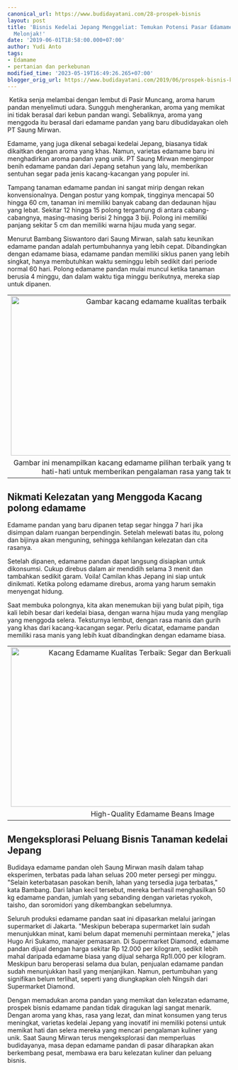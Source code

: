 ```yaml
---
canonical_url: https://www.budidayatani.com/28-prospek-bisnis
layout: post
title: 'Bisnis Kedelai Jepang Menggeliat: Temukan Potensi Pasar Edamame Pandan yang
  Melonjak!'
date: '2019-06-01T18:58:00.000+07:00'
author: Yudi Anto
tags:
- Edamame
- pertanian dan perkebunan
modified_time: '2023-05-19T16:49:26.265+07:00'
blogger_orig_url: https://www.budidayatani.com/2019/06/prospek-bisnis-kedelai-jepang-edamame.html
---
```


<p>&nbsp;Ketika senja melambai dengan lembut di Pasir Muncang, aroma harum pandan menyelimuti udara. Sungguh mengherankan, aroma yang memikat ini tidak berasal dari kebun pandan wangi. Sebaliknya, aroma yang menggoda itu berasal dari edamame pandan yang baru dibudidayakan oleh PT Saung Mirwan.</p><p>Edamame, yang juga dikenal sebagai kedelai Jepang, biasanya tidak dikaitkan dengan aroma yang khas. Namun, varietas edamame baru ini menghadirkan aroma pandan yang unik. PT Saung Mirwan mengimpor benih edamame pandan dari Jepang setahun yang lalu, memberikan sentuhan segar pada jenis kacang-kacangan yang populer ini.</p><p>Tampang tanaman edamame pandan ini sangat mirip dengan rekan konvensionalnya. Dengan postur yang kompak, tingginya mencapai 50 hingga 60 cm, tanaman ini memiliki banyak cabang dan dedaunan hijau yang lebat. Sekitar 12 hingga 15 polong tergantung di antara cabang-cabangnya, masing-masing berisi 2 hingga 3 biji. Polong ini memiliki panjang sekitar 5 cm dan memiliki warna hijau muda yang segar.</p><p>Menurut Bambang Siswantoro dari Saung Mirwan, salah satu keunikan edamame pandan adalah pertumbuhannya yang lebih cepat. Dibandingkan dengan edamame biasa, edamame pandan memiliki siklus panen yang lebih singkat, hanya membutuhkan waktu seminggu lebih sedikit dari periode normal 60 hari. Polong edamame pandan mulai muncul ketika tanaman berusia 4 minggu, dan dalam waktu tiga minggu berikutnya, mereka siap untuk dipanen.</p><table align="center" cellpadding="0" cellspacing="0" class="tr-caption-container" style="margin-left: auto; margin-right: auto;"><tbody><tr><td style="text-align: center;"><a href="https://blogger.googleusercontent.com/img/b/R29vZ2xl/AVvXsEj-V_Rn7QVxbP8c7Py__bW72LDqwl-8UXSLjWkHh0T6NlSgvDNpoOIuS-xAipZAsxQWkYFy4uHZy9sihmQvOsTT7YBII5WfMNvXTiyFNEmevJ8V_2FxbXYu1FLeh9p4eq_bFee4e8DwO9MgoD-b0rU7KMLfd-98et8wE34dvoDQbzjiMwPwUjlpbkTziQ/s2133/edamame.jpg" imageanchor="1" style="margin-left: auto; margin-right: auto;"><img alt="Gambar kacang edamame kualitas terbaik" border="0" data-original-height="1200" data-original-width="2133" height="360" src="https://blogger.googleusercontent.com/img/b/R29vZ2xl/AVvXsEj-V_Rn7QVxbP8c7Py__bW72LDqwl-8UXSLjWkHh0T6NlSgvDNpoOIuS-xAipZAsxQWkYFy4uHZy9sihmQvOsTT7YBII5WfMNvXTiyFNEmevJ8V_2FxbXYu1FLeh9p4eq_bFee4e8DwO9MgoD-b0rU7KMLfd-98et8wE34dvoDQbzjiMwPwUjlpbkTziQ/w640-h360/edamame.jpg" title="Kacang Edamame Kualitas Terbaik" width="640" /></a></td></tr><tr><td class="tr-caption" style="text-align: center;">Gambar ini menampilkan kacang edamame pilihan terbaik yang telah diolah dengan hati-hati untuk memberikan pengalaman rasa yang tak terlupakan.</td></tr></tbody></table><h2>Nikmati Kelezatan yang Menggoda Kacang polong edamame</h2><p>Edamame pandan yang baru dipanen tetap segar hingga 7 hari jika disimpan dalam ruangan berpendingin. Setelah melewati batas itu, polong dan bijinya akan menguning, sehingga kehilangan kelezatan dan cita rasanya.</p><p>Setelah dipanen, edamame pandan dapat langsung disiapkan untuk dikonsumsi. Cukup direbus dalam air mendidih selama 3 menit dan tambahkan sedikit garam. Voila! Camilan khas Jepang ini siap untuk dinikmati. Ketika polong edamame direbus, aroma yang harum semakin menyengat hidung.</p><p>Saat membuka polongnya, kita akan menemukan biji yang bulat pipih, tiga kali lebih besar dari kedelai biasa, dengan warna hijau muda yang mengilap yang menggoda selera. Teksturnya lembut, dengan rasa manis dan gurih yang khas dari kacang-kacangan segar. Perlu dicatat, edamame pandan memiliki rasa manis yang lebih kuat dibandingkan dengan edamame biasa.</p><table align="center" cellpadding="0" cellspacing="0" class="tr-caption-container" style="margin-left: auto; margin-right: auto;"><tbody><tr><td style="text-align: center;"><a href="https://blogger.googleusercontent.com/img/b/R29vZ2xl/AVvXsEj8TeVltotf2EoX4VMBNsM5pUmAdrzNGdZkvcaMqJG7mccOcVvKaU2XiDsxmsgYbWPI9OQb4Y8jNkYZYtQfF4y6Zgy9Bs6dpSaObfACNrS0Pd7O4V401fSBU3k-CzwryqJxpNjqr_Hyn92gAD4WI5Wae4p-kZ_kClv_arjtuYxBhwcpuWJQL8PV8_T8mQ/s2133/edamame1.jpg" imageanchor="1" style="margin-left: auto; margin-right: auto;"><img alt="Kacang Edamame Kualitas Terbaik: Segar dan Berkualitas Tinggi" border="0" data-original-height="1200" data-original-width="2133" height="360" src="https://blogger.googleusercontent.com/img/b/R29vZ2xl/AVvXsEj8TeVltotf2EoX4VMBNsM5pUmAdrzNGdZkvcaMqJG7mccOcVvKaU2XiDsxmsgYbWPI9OQb4Y8jNkYZYtQfF4y6Zgy9Bs6dpSaObfACNrS0Pd7O4V401fSBU3k-CzwryqJxpNjqr_Hyn92gAD4WI5Wae4p-kZ_kClv_arjtuYxBhwcpuWJQL8PV8_T8mQ/w640-h360/edamame1.jpg" title="Foto kacang edamame pilihan terbaik" width="640" /></a></td></tr><tr><td class="tr-caption" style="text-align: center;">High-Quality Edamame Beans Image</td></tr></tbody></table><h2>Mengeksplorasi Peluang Bisnis Tanaman kedelai Jepang</h2><p>Budidaya edamame pandan oleh Saung Mirwan masih dalam tahap eksperimen, terbatas pada lahan seluas 200 meter persegi per minggu. "Selain keterbatasan pasokan benih, lahan yang tersedia juga terbatas," kata Bambang. Dari lahan kecil tersebut, mereka berhasil menghasilkan 50 kg edamame pandan, jumlah yang sebanding dengan varietas ryokoh, taisho, dan soromidori yang dikembangkan sebelumnya.</p><p>Seluruh produksi edamame pandan saat ini dipasarkan melalui jaringan supermarket di Jakarta. "Meskipun beberapa supermarket lain sudah menunjukkan minat, kami belum dapat memenuhi permintaan mereka," jelas Hugo Ari Sukamo, manajer pemasaran. Di Supermarket Diamond, edamame pandan dijual dengan harga sekitar Rp 12.000 per kilogram, sedikit lebih mahal daripada edamame biasa yang dijual seharga Rp1l.000 per kilogram. Meskipun baru beroperasi selama dua bulan, penjualan edamame pandan sudah menunjukkan hasil yang menjanjikan. Namun, pertumbuhan yang signifikan belum terlihat, seperti yang diungkapkan oleh Ningsih dari Supermarket Diamond.</p><p>Dengan memadukan aroma pandan yang memikat dan kelezatan edamame, prospek bisnis edamame pandan tidak diragukan lagi sangat menarik. Dengan aroma yang khas, rasa yang lezat, dan minat konsumen yang terus meningkat, varietas kedelai Jepang yang inovatif ini memiliki potensi untuk memikat hati dan selera mereka yang mencari pengalaman kuliner yang unik. Saat Saung Mirwan terus mengeksplorasi dan memperluas budidayanya, masa depan edamame pandan di pasar diharapkan akan berkembang pesat, membawa era baru kelezatan kuliner dan peluang bisnis.</p>